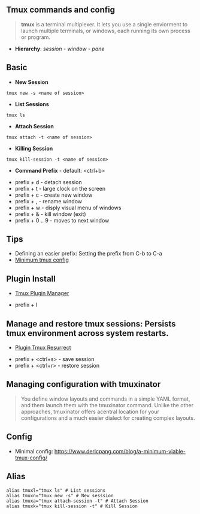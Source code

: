 ## Tmux commands and config

> **tmux** is a terminal multiplexer. It lets you use a single enviorment to launch multiple terminals, or windows, each running its own process or program.  

- **Hierarchy**: *session* - *window* - *pane*

## Basic  

- **New Session**

```
tmux new -s <name of session>
```

- **List Sessions**

```
tmux ls
```

- **Attach Session**

```
tmux attach -t <name of session>
```

- **Killing Session**

```
tmux kill-session -t <name of session>
```

- **Command Prefix** - default: <ctrl+b>

* prefix + d - detach session
* prefix + t - large clock on the screen
* prefix + c - create new window
* prefix + , - rename window
* prefix + w - disply visual menu of windows
* prefix + & - kill window (exit)
* prefix + 0 .. 9 - moves to next window

## Tips

- Defining an easier prefix: Setting the prefix from C-b to C-a
- [Minimum tmux config](https://www.dericpang.com/blog/a-minimum-viable-tmux-config/)
## Plugin Install

- [Tmux Plugin Manager](https://github.com/tmux-plugins/tpm)

* prefix + I

## Manage and restore tmux sessions: Persists tmux environment across system restarts.

- [Plugin Tmux Resurrect](https://github.com/tmux-plugins/tmux-resurrect)

* prefix + <ctrl+s> - save session
* prefix + <ctrl+r> - restore session

## Managing configuration with tmuxinator

> You define window layouts and commands in a simple YAML format, and them launch them with the tmuxinator command. Unlike the other approaches, tmuxinator offers acentral location for your configurations and a much easier dialect for creating complex layouts.  

## Config

- Minimal config: https://www.dericpang.com/blog/a-minimum-viable-tmux-config/

## Alias

```
alias tmuxl="tmux ls" # List sessions
alias tmuxn="tmux new -s" # New sesssion
alias tmuxa="tmux attach-session -t" # Attach Session
alias tmuxk="tmux kill-session -t" # Kill Session

```


